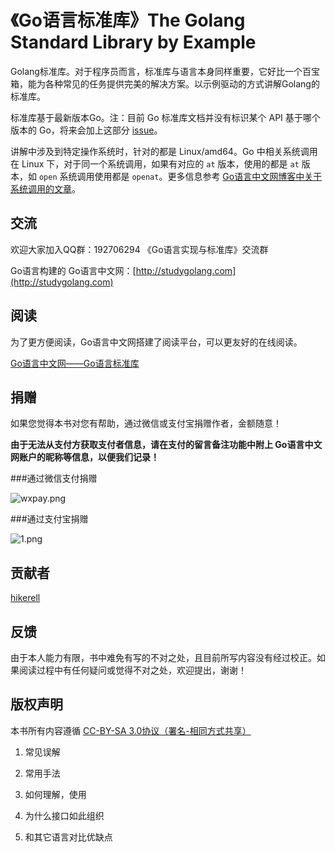 # 《Go语言标准库》The Golang Standard Library by Example #

Golang标准库。对于程序员而言，标准库与语言本身同样重要，它好比一个百宝箱，能为各种常见的任务提供完美的解决方案。以示例驱动的方式讲解Golang的标准库。

标准库基于最新版本Go。注：目前 Go 标准库文档并没有标识某个 API 基于哪个版本的 Go，将来会加上这部分 [issue](https://github.com/golang/go/issues/5778)。

讲解中涉及到特定操作系统时，针对的都是 Linux/amd64。Go 中相关系统调用在 Linux 下，对于同一个系统调用，如果有对应的 `at` 版本，使用的都是 `at` 版本，如 `open` 系统调用使用都是 `openat`。更多信息参考 [Go语言中文网博客中关于系统调用的文章](http://blog.studygolang.com)。

## 交流 ##

欢迎大家加入QQ群：192706294 《Go语言实现与标准库》交流群

Go语言构建的 Go语言中文网：[http://studygolang.com](http://studygolang.com)

## 阅读 ##

为了更方便阅读，Go语言中文网搭建了阅读平台，可以更友好的在线阅读。

[Go语言中文网——Go语言标准库](http://books.studygolang.com/The-Golang-Standard-Library-by-Example)

## 捐赠 ##

如果您觉得本书对您有帮助，通过微信或支付宝捐赠作者，金额随意！

**由于无法从支付方获取支付者信息，请在支付的留言备注功能中附上 Go语言中文网账户的昵称等信息，以便我们记录！**

###通过微信支付捐赠

![wxpay.png](http://studygolang.qiniudn.com/img/wxpay.png)

###通过支付宝捐赠

![1.png](http://studygolang.qiniudn.com/170605/9d11b43988fbbb42a5da9f970a0f6818.png)

## 贡献者 ##

[hikerell](https://github.com/hikerell)

## 反馈 ##

由于本人能力有限，书中难免有写的不对之处，且目前所写内容没有经过校正。如果阅读过程中有任何疑问或觉得不对之处，欢迎提出，谢谢！

## 版权声明 ##

本书所有内容遵循 [CC-BY-SA 3.0协议（署名-相同方式共享）](http://zh.wikipedia.org/wiki/Wikipedia:CC-by-sa-3.0%E5%8D%8F%E8%AE%AE%E6%96%87%E6%9C%AC)

1. 常见误解

2. 常用手法

3. 如何理解，使用

4. 为什么接口如此组织

5. 和其它语言对比优缺点
